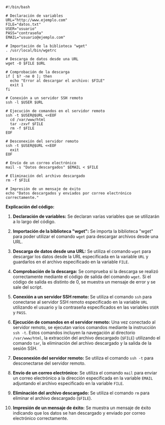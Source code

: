 ```shell
#!/bin/bash

# Declaración de variables
URL="http://www.ejemplo.com"
FILE="datos.txt"
USER="usuario"
PASS="contraseña"
EMAIL="usuario@ejemplo.com"

# Importación de la biblioteca "wget"
. /usr/local/bin/wgetrc

# Descarga de datos desde una URL
wget -O $FILE $URL

# Comprobación de la descarga
if [ $? -ne 0 ]; then
  echo "Error al descargar el archivo: $FILE"
  exit 1
fi

# Conexión a un servidor SSH remoto
ssh -l $USER $URL

# Ejecución de comandos en el servidor remoto
ssh -t $USER@$URL <<EOF
  cd /var/www/html
  tar -zxvf $FILE
  rm -f $FILE
EOF

# Desconexión del servidor remoto
ssh -t $USER@$URL <<EOF
  exit
EOF

# Envío de un correo electrónico
mail -s "Datos descargados" $EMAIL < $FILE

# Eliminación del archivo descargado
rm -f $FILE

# Impresión de un mensaje de éxito
echo "Datos descargados y enviados por correo electrónico correctamente."
```

**Explicación del código:**

1. **Declaración de variables:** Se declaran varias variables que se utilizarán a lo largo del código.

2. **Importación de la biblioteca "wget":** Se importa la biblioteca "wget" para poder utilizar el comando `wget` para descargar archivos desde una URL.

3. **Descarga de datos desde una URL:** Se utiliza el comando `wget` para descargar los datos desde la URL especificada en la variable `URL` y guardarlos en el archivo especificado en la variable `FILE`.

4. **Comprobación de la descarga:** Se comprueba si la descarga se realizó correctamente mediante el código de salida del comando `wget`. Si el código de salida es distinto de 0, se muestra un mensaje de error y se sale del script.

5. **Conexión a un servidor SSH remoto:** Se utiliza el comando `ssh` para conectarse al servidor SSH remoto especificado en la variable `URL` utilizando el usuario y la contraseña especificados en las variables `USER` y `PASS`.

6. **Ejecución de comandos en el servidor remoto:** Una vez conectado al servidor remoto, se ejecutan varios comandos mediante la instrucción `ssh -t`. Estos comandos incluyen la navegación al directorio `/var/www/html`, la extracción del archivo descargado (`$FILE`) utilizando el comando `tar`, la eliminación del archivo descargado y la salida de la sesión SSH.

7. **Desconexión del servidor remoto:** Se utiliza el comando `ssh -t` para desconectarse del servidor remoto.

8. **Envío de un correo electrónico:** Se utiliza el comando `mail` para enviar un correo electrónico a la dirección especificada en la variable `EMAIL` adjuntando el archivo especificado en la variable `FILE`.

9. **Eliminación del archivo descargado:** Se utiliza el comando `rm` para eliminar el archivo descargado (`$FILE`).

10. **Impresión de un mensaje de éxito:** Se muestra un mensaje de éxito indicando que los datos se han descargado y enviado por correo electrónico correctamente.